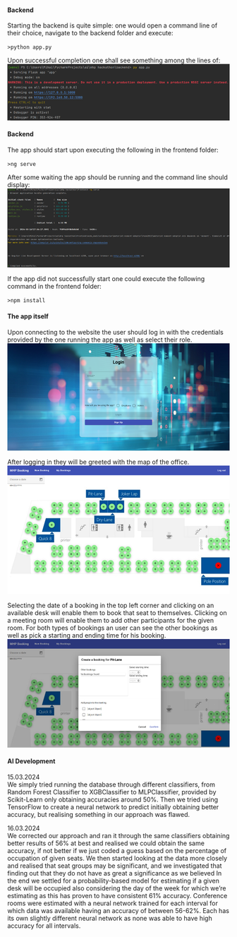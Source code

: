 <h4>Backend</h4>

Starting the backend is quite simple: one would open a command line of their choice, navigate to the backend folder and execute:

<code>>python app.py</code>

Upon successful completion one shall see something among the lines of:
![img.png](img.png)

<h4>Backend</h4>

The app should start upon executing the following in the frontend folder:

<code>>ng serve</code>

After some waiting the app should be running and the command line should display:
![img_1.png](img_1.png)

If the app did not successfully start one could execute the following command in the frontend folder:

<code>>npm install</code>

<h4>The app itself</h4>

Upon connecting to the website the user should log in with the credentials provided by the one running the app as well as select their role.
![img_2.png](img_2.png)

After logging in they will be greeted with the map of the office.
![img_3.png](img_3.png)

Selecting the date of a booking in the top left corner and clicking on an available desk will enable them to book that seat to themselves. Clicking on a meeting room will enable them to add other participants for the given room. For both types of bookings an user can see the other bookings as well as pick a starting and ending time for his booking.
![img_4.png](img_4.png)

<h4>AI Development</h4>
15.03.2024<br>
We simply tried running the database through different classifiers, from Random Forest Classifier to XGBClassifier to MLPClassifier, provided by Scikit-Learn only obtaining accuracies around 50%. Then we tried using TensorFlow to create a neural network to predict initially obtaining better accuracy, but realising something in our approach was flawed.

16.03.2024<br>
We corrected our approach and ran it through the same classifiers obtaining better results of 56% at best and realised we could obtain the same accuracy, if not better if we just coded a guess based on the percentage of occupation of given seats.
We then started looking at the data more closely and realised that seat groups may be significant, and we investigated that finding out that they do not have as great a significance as we believed
In the end we settled for a probability-based model for estimating if a given desk will be occupied also considering the day of the week for which we’re estimating as this has proven to have consistent 61% accuracy.
Conference rooms were estimated with a neural network trained for each interval for which data was available having an accuracy of between 56-62%. Each has its own slightly different neural network as none was able to have high accuracy for all intervals.
